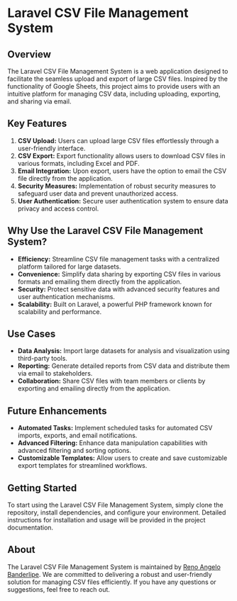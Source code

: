 # Laravel CSV File Management System

## Overview

The Laravel CSV File Management System is a web application designed to facilitate the seamless upload and export of large CSV files. Inspired by the functionality of Google Sheets, this project aims to provide users with an intuitive platform for managing CSV data, including uploading, exporting, and sharing via email.

## Key Features

1. **CSV Upload:** Users can upload large CSV files effortlessly through a user-friendly interface.
2. **CSV Export:** Export functionality allows users to download CSV files in various formats, including Excel and PDF.
3. **Email Integration:** Upon export, users have the option to email the CSV file directly from the application.
4. **Security Measures:** Implementation of robust security measures to safeguard user data and prevent unauthorized access.
5. **User Authentication:** Secure user authentication system to ensure data privacy and access control.

## Why Use the Laravel CSV File Management System?

- **Efficiency:** Streamline CSV file management tasks with a centralized platform tailored for large datasets.
- **Convenience:** Simplify data sharing by exporting CSV files in various formats and emailing them directly from the application.
- **Security:** Protect sensitive data with advanced security features and user authentication mechanisms.
- **Scalability:** Built on Laravel, a powerful PHP framework known for scalability and performance.

## Use Cases

- **Data Analysis:** Import large datasets for analysis and visualization using third-party tools.
- **Reporting:** Generate detailed reports from CSV data and distribute them via email to stakeholders.
- **Collaboration:** Share CSV files with team members or clients by exporting and emailing directly from the application.

## Future Enhancements

- **Automated Tasks:** Implement scheduled tasks for automated CSV imports, exports, and email notifications.
- **Advanced Filtering:** Enhance data manipulation capabilities with advanced filtering and sorting options.
- **Customizable Templates:** Allow users to create and save customizable export templates for streamlined workflows.

## Getting Started

To start using the Laravel CSV File Management System, simply clone the repository, install dependencies, and configure your environment. Detailed instructions for installation and usage will be provided in the project documentation.

## About

The Laravel CSV File Management System is maintained by [Reno Angelo Banderlipe](https://github.com/renoangelobanderlipe). We are committed to delivering a robust and user-friendly solution for managing CSV files efficiently. If you have any questions or suggestions, feel free to reach out.
